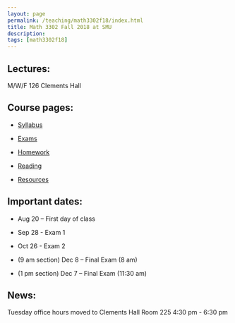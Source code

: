 ```yaml
---
layout: page
permalink: /teaching/math3302f18/index.html
title: Math 3302 Fall 2018 at SMU
description: 
tags: [math3302f18]
---
```



## Lectures: 

M/W/F 126 Clements Hall


## Course pages:

* <a href="/assets/math3302_syll.pdf">Syllabus</a>

* <a href="/teaching/math3302f18/exams/index.html">Exams</a>

* <a href="/teaching/math3302f18/homework/index.html">Homework</a>

* <a href="/teaching/math3302f18/reading/index.html">Reading</a>

* <a href="/teaching/math3302f18/resources/index.html">Resources</a>

## Important dates:

* Aug 20 – First day of class

* Sep 28 - Exam 1 

* Oct 26 - Exam 2 

* (9 am section) Dec 8 – Final Exam (8 am)

* (1 pm section) Dec 7 – Final Exam (11:30 am)

## News:

Tuesday office hours moved to Clements Hall Room 225 4:30 pm - 6:30 pm






